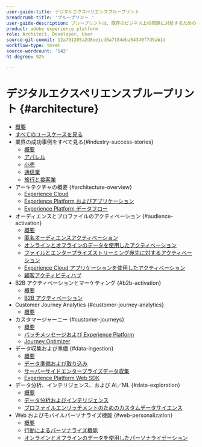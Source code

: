 ```yaml
---
user-guide-title: デジタルエクスペリエンスブループリント
breadcrumb-title: 'ブループリント '
user-guide-description: ブループリントは、既存のビジネス上の問題に対処するための反復可能な実装で、アーキテクチャ図、技術上の考慮事項および関連ドキュメントリンクが含まれます。
product: adobe experience platform
role: Architect, Developer, User
source-git-commit: 12a791205a2d8ee1cd0a7184eba54340f7d9ab1d
workflow-type: tm+mt
source-wordcount: '142'
ht-degree: 92%

---
```


# デジタルエクスペリエンスブループリント {#architecture}

+ [概要](/help/blueprints/overview.md)
+ [すべてのユースケースを見る](/help/blueprints/use-cases.md)
+ 業界の成功事例をすべて見る{#industry-success-stories}
   + [概要](/help/blueprints/industry-success-stories/overview.md)
   + [アパレル](/help/blueprints/industry-success-stories/apparel.md)
   + [小売](/help/blueprints/industry-success-stories/retail.md)
   + [通信業](/help/blueprints/industry-success-stories/telecommunications.md)
   + [旅行と接客業](/help/blueprints/industry-success-stories/travel-hospitality.md)
+ アーキテクチャの概要 {#architecture-overview}
   + [Experience Cloud](/help/blueprints/experience-platform/experience-cloud.md)
   + [Experience Platform およびアプリケーション](/help/blueprints/experience-platform/platform-applications.md)
   + [Experience Platform データフロー](/help/blueprints/experience-platform/platform-data-flow.md)
+ オーディエンスとプロファイルのアクティベーション {#audience-activation}
   + [概要](/help/blueprints/audience-activation/overview.md)
   + [匿名オーディエンスアクティベーション](/help/blueprints/audience-activation/anonymous.md)
   + [オンラインとオフラインのデータを使用したアクティベーション](/help/blueprints/audience-activation/online-offline.md)
   + [ファイルとエンタープライズストリーミング宛先に対するアクティベーション](/help/blueprints/audience-activation/enterprise-destinations.md)
   + [Experience Cloud アプリケーションを使用したアクティベーション](/help/blueprints/audience-activation/platform-and-applications.md)
   + [顧客アクティビティハブ](/help/blueprints/audience-activation/customer-activity.md)
+ B2B アクティベーションとマーケティング {#b2b-activation}
   + [概要](/help/blueprints/b2b/overview.md)
   + [B2B アクティベーション](/help/blueprints/b2b/b2bactivation.md)
+ Customer Journey Analytics {#customer-journey-analytics}
   + [概要](/help/blueprints/customer-journey-analytics/overview.md)
+ カスタマージャーニー {#customer-journeys}
   + [概要](/help/blueprints/customer-journeys/overview.md)
   + [バッチメッセージおよび Experience Platform](/help/blueprints/customer-journeys/batch-messaging.md)
   + [Journey Optimizer](/help/blueprints/customer-journeys/journey-optimizer.md)
+ データ収集および準備 {#data-ingestion}
   + [概要](/help/blueprints/data-ingestion/overview.md)
   + [データ準備および取り込み](/help/blueprints/data-ingestion/ingestion.md)
   + [サーバーサイドエンタープライズデータ収集](/help/blueprints/data-ingestion/server-side-collection.md)
   + [Experience Platform Web SDK](/help/blueprints/data-ingestion/websdk.md)
+ データ分析、インテリジェンス、および AI／ML {#data-exploration}
   + [概要](/help/blueprints/data-insights/overview.md)
   + [データ分析およびインテリジェンス](/help/blueprints/data-insights/analysis.md)
   + [プロファイルエンリッチメントのためのカスタムデータサイエンス](/help/blueprints/data-insights/data-science.md)
+ Web およびモバイルパーソナライズ機能 {#web-personalization}
   + [概要](/help/blueprints/web-personalization/overview.md)
   + [行動によるパーソナライズ機能](/help/blueprints/web-personalization/behavioral.md)
   + [オンラインとオフラインのデータを使用したパーソナライゼーション](/help/blueprints/web-personalization/online-offline.md)

